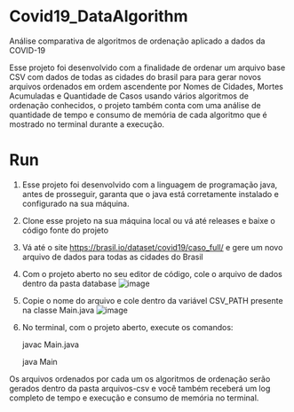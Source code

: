 # Covid19_DataAlgorithm
Análise comparativa de algoritmos de ordenação aplicado a dados da COVID-19

Esse projeto foi desenvolvido com a finalidade de ordenar um arquivo base CSV com dados de todas as cidades do brasil para para gerar novos arquivos ordenados em ordem ascendente por Nomes de Cidades, Mortes Acumuladas e Quantidade de Casos usando vários algoritmos de ordenação conhecidos, o projeto também conta com uma análise de quantidade de tempo e consumo de memória de cada algoritmo que é mostrado no terminal durante a execução.

# Run
1) Esse projeto foi desenvolvido com a linguagem de programação java, antes de prosseguir, garanta que o java está corretamente instalado e configurado na sua máquina.

2) Clone esse projeto na sua máquina local ou vá até releases e baixe o código fonte do projeto

3) Vá até o site https://brasil.io/dataset/covid19/caso_full/ e gere um novo arquivo de dados para todas as cidades do Brasil

4) Com o projeto aberto no seu editor de código, cole o arquivo de dados dentro da pasta database
![image](https://user-images.githubusercontent.com/42149534/132132635-6cef7856-1b1c-401a-a44a-56cb0ba5e163.png)

5) Copie o nome do arquivo e cole dentro da variável CSV_PATH presente na classe Main.java
![image](https://user-images.githubusercontent.com/42149534/132132676-9b0b1dbe-6cec-4ce0-af40-72e45b850aeb.png)

6) No terminal, com o projeto aberto, execute os comandos:
  	  <p>javac Main.java</p>
      <p>java Main</p>

Os arquivos ordenados por cada um os algoritmos de ordenação serão gerados dentro da pasta arquivos-csv e você também receberá um log completo de tempo e execução e consumo de memória no terminal.